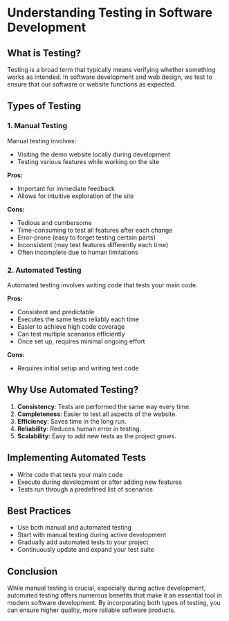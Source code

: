 # Understanding Testing in Software Development

## What is Testing?

Testing is a broad term that typically means verifying whether something works as intended. In software development and web design, we test to ensure that our software or website functions as expected.

## Types of Testing

### 1. Manual Testing

Manual testing involves:
- Visiting the demo website locally during development
- Testing various features while working on the site

**Pros:**
- Important for immediate feedback
- Allows for intuitive exploration of the site

**Cons:**
- Tedious and cumbersome
- Time-consuming to test all features after each change
- Error-prone (easy to forget testing certain parts)
- Inconsistent (may test features differently each time)
- Often incomplete due to human limitations

### 2. Automated Testing

Automated testing involves writing code that tests your main code.

**Pros:**
- Consistent and predictable
- Executes the same tests reliably each time
- Easier to achieve high code coverage
- Can test multiple scenarios efficiently
- Once set up, requires minimal ongoing effort

**Cons:**
- Requires initial setup and writing test code

## Why Use Automated Testing?

1. **Consistency**: Tests are performed the same way every time.
2. **Completeness**: Easier to test all aspects of the website.
3. **Efficiency**: Saves time in the long run.
4. **Reliability**: Reduces human error in testing.
5. **Scalability**: Easy to add new tests as the project grows.

## Implementing Automated Tests

- Write code that tests your main code
- Execute during development or after adding new features
- Tests run through a predefined list of scenarios

## Best Practices

- Use both manual and automated testing
- Start with manual testing during active development
- Gradually add automated tests to your project
- Continuously update and expand your test suite

## Conclusion

While manual testing is crucial, especially during active development, automated testing offers numerous benefits that make it an essential tool in modern software development. By incorporating both types of testing, you can ensure higher quality, more reliable software products.